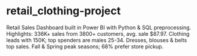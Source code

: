 # retail_clothing-project
Retail Sales Dashboard built in Power BI with Python &amp; SQL preprocessing. Highlights: 336K+ sales from 3800+ customers, avg. sale $87.97. Clothing leads with 150K; top spenders are males 25-34. Dresses, blouses &amp; belts top sales. Fall &amp; Spring peak seasons; 68% prefer store pickup.
